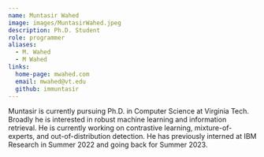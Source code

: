 ```yaml
---
name: Muntasir Wahed
image: images/MuntasirWahed.jpeg
description: Ph.D. Student
role: programmer
aliases:
  - M. Wahed
  - M Wahed
links:
  home-page: mwahed.com
  email: mwahed@vt.edu
  github: immuntasir
---
```


Muntasir is currently pursuing Ph.D. in Computer Science at Virginia Tech. Broadly he is interested in robust machine learning and information retrieval. He is currently working on contrastive learning, mixture-of-experts, and out-of-distribution detection. He has previously interned at IBM Research in Summer 2022 and going back for Summer 2023. 
